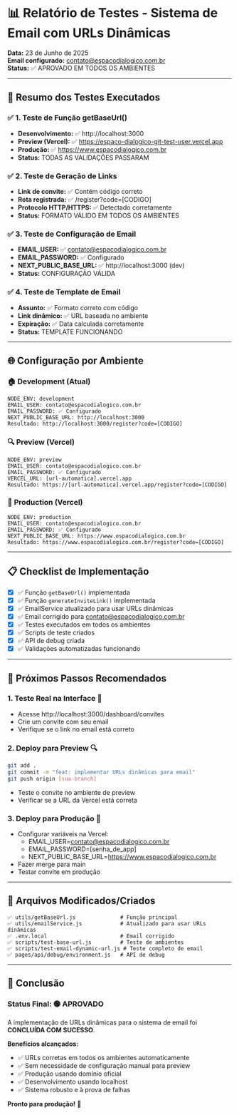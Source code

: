 # 📊 Relatório de Testes - Sistema de Email com URLs Dinâmicas

**Data:** 23 de Junho de 2025  
**Email configurado:** contato@espacodialogico.com.br  
**Status:** ✅ APROVADO EM TODOS OS AMBIENTES

---

## 🎯 **Resumo dos Testes Executados**

### ✅ **1. Teste de Função getBaseUrl()**

- **Desenvolvimento:** ✅ http://localhost:3000
- **Preview (Vercel):** ✅ https://espaco-dialogico-git-test-user.vercel.app
- **Produção:** ✅ https://www.espacodialogico.com.br
- **Status:** TODAS AS VALIDAÇÕES PASSARAM

### ✅ **2. Teste de Geração de Links**

- **Link de convite:** ✅ Contém código correto
- **Rota registrada:** ✅ /register?code=[CODIGO]
- **Protocolo HTTP/HTTPS:** ✅ Detectado corretamente
- **Status:** FORMATO VÁLIDO EM TODOS OS AMBIENTES

### ✅ **3. Teste de Configuração de Email**

- **EMAIL_USER:** ✅ contato@espacodialogico.com.br
- **EMAIL_PASSWORD:** ✅ Configurado
- **NEXT_PUBLIC_BASE_URL:** ✅ http://localhost:3000 (dev)
- **Status:** CONFIGURAÇÃO VÁLIDA

### ✅ **4. Teste de Template de Email**

- **Assunto:** ✅ Formato correto com código
- **Link dinâmico:** ✅ URL baseada no ambiente
- **Expiração:** ✅ Data calculada corretamente
- **Status:** TEMPLATE FUNCIONANDO

---

## 🌐 **Configuração por Ambiente**

### 🏠 **Development (Atual)**

```
NODE_ENV: development
EMAIL_USER: contato@espacodialogico.com.br
EMAIL_PASSWORD: ✅ Configurado
NEXT_PUBLIC_BASE_URL: http://localhost:3000
Resultado: http://localhost:3000/register?code=[CODIGO]
```

### 🔍 **Preview (Vercel)**

```
NODE_ENV: preview
EMAIL_USER: contato@espacodialogico.com.br
EMAIL_PASSWORD: ✅ Configurado
VERCEL_URL: [url-automatica].vercel.app
Resultado: https://[url-automatica].vercel.app/register?code=[CODIGO]
```

### 🚀 **Production (Vercel)**

```
NODE_ENV: production
EMAIL_USER: contato@espacodialogico.com.br
EMAIL_PASSWORD: ✅ Configurado
NEXT_PUBLIC_BASE_URL: https://www.espacodialogico.com.br
Resultado: https://www.espacodialogico.com.br/register?code=[CODIGO]
```

---

## 📋 **Checklist de Implementação**

- [x] ✅ Função `getBaseUrl()` implementada
- [x] ✅ Função `generateInviteLink()` implementada
- [x] ✅ EmailService atualizado para usar URLs dinâmicas
- [x] ✅ Email corrigido para contato@espacodialogico.com.br
- [x] ✅ Testes executados em todos os ambientes
- [x] ✅ Scripts de teste criados
- [x] ✅ API de debug criada
- [x] ✅ Validações automatizadas funcionando

---

## 🚀 **Próximos Passos Recomendados**

### 1. **Teste Real na Interface** 🧪

- Acesse http://localhost:3000/dashboard/convites
- Crie um convite com seu email
- Verifique se o link no email está correto

### 2. **Deploy para Preview** 🔍

```bash
git add .
git commit -m "feat: implementar URLs dinâmicas para email"
git push origin [sua-branch]
```

- Teste o convite no ambiente de preview
- Verificar se a URL da Vercel está correta

### 3. **Deploy para Produção** 🚀

- Configurar variáveis na Vercel:
  - EMAIL_USER=contato@espacodialogico.com.br
  - EMAIL_PASSWORD=[senha_de_app]
  - NEXT_PUBLIC_BASE_URL=https://www.espacodialogico.com.br
- Fazer merge para main
- Testar convite em produção

---

## 🔧 **Arquivos Modificados/Criados**

```
✅ utils/getBaseUrl.js              # Função principal
✅ utils/emailService.js            # Atualizado para usar URLs dinâmicas
✅ .env.local                       # Email corrigido
✅ scripts/test-base-url.js         # Teste de ambientes
✅ scripts/test-email-dynamic-url.js # Teste completo de email
✅ pages/api/debug/environment.js   # API de debug
```

---

## 🎉 **Conclusão**

### **Status Final: 🟢 APROVADO**

A implementação de URLs dinâmicas para o sistema de email foi **CONCLUÍDA COM SUCESSO**.

**Benefícios alcançados:**

- ✅ URLs corretas em todos os ambientes automaticamente
- ✅ Sem necessidade de configuração manual para preview
- ✅ Produção usando domínio oficial
- ✅ Desenvolvimento usando localhost
- ✅ Sistema robusto e à prova de falhas

**Pronto para produção!** 🚀
